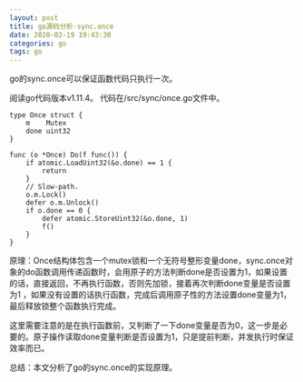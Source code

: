```yaml
---
layout: post
title: go源码分析-sync.once
date: 2020-02-19 19:43:30
categories: go
tags: go
---
```

go的sync.once可以保证函数代码只执行一次。

阅读go代码版本v1.11.4。 代码在/src/sync/once.go文件中。

```
type Once struct {
	m    Mutex
	done uint32
}

func (o *Once) Do(f func()) {
	if atomic.LoadUint32(&o.done) == 1 {
		return
	}
	// Slow-path.
	o.m.Lock()
	defer o.m.Unlock()
	if o.done == 0 {
		defer atomic.StoreUint32(&o.done, 1)
		f()
	}
}

```  
原理：Once结构体包含一个mutex锁和一个无符号整形变量done，sync.once对象的do函数调用传递函数时，会用原子的方法判断done是否设置为1，如果设置的话，直接返回，不再执行函数，否则先加锁，接着再次判断done变量是否设置为1 ，如果没有设置的话执行函数，完成后调用原子性的方法设置done变量为1，最后释放锁整个函数执行完成。

这里需要注意的是在执行函数前，又判断了一下done变量是否为0，这一步是必要的。原子操作读取done变量判断是否设置为1，只是提前判断，并发执行时保证效率而已。

总结：本文分析了go的sync.once的实现原理。

